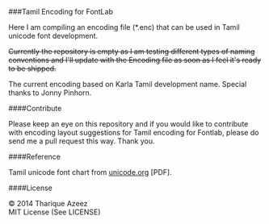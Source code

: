 ###Tamil Encoding for FontLab

Here I am compiling an encoding file (*.enc) that can be used in Tamil unicode font development.

~~Currently the repository is empty as I am testing different types of naming conventions and I'll update with the Encoding file as soon as I feel it's ready to be shipped.~~

The current encoding based on Karla Tamil development name. Special thanks to Jonny Pinhorn.

####Contribute

Please keep an eye on this repository and if you would like to contribute with encoding layout suggestions for Tamil encoding for Fontlab, please do send me a pull request this way. Thank you. 

####Reference

Tamil unicode font chart from [unicode.org](http://www.unicode.org/charts/PDF/U0B80.pdf) [PDF].

####License

&copy; 2014 Tharique Azeez<br/>
MIT License (See LICENSE)
